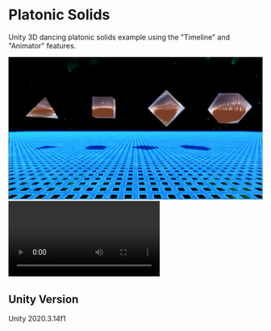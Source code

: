 # Platonic Solids
Unity 3D dancing platonic solids example using the "Timeline" and "Animator" features.

![Banner](img/platonic-solids.PNG)
![Video](img/platonic-solids.mp4)

## Unity Version
Unity 2020.3.14f1